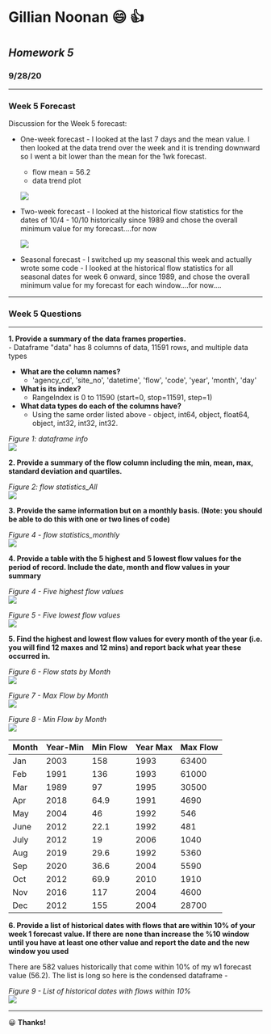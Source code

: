 # **Gillian Noonan** &#x1F604; &#x1F44D;
## *Homework 5*
### 9/28/20

---------
### Week 5 Forecast
Discussion for the Week 5 forecast:
  - One-week forecast - I looked at the last 7 days and the mean value. I then looked at the data trend over the week and it is trending downward so I went a bit lower than the mean for the 1wk forecast.
    - flow mean = 56.2
    - data trend plot  

    ![](assets/Noonan_HW5-b64d7450.png)



  - Two-week forecast - I looked at the historical flow statistics for the dates of 10/4 - 10/10 historically since 1989 and chose the overall minimum value for my forecast....for now  

    ![](assets/Noonan_HW5-f36d97b2.JPG)

- Seasonal forecast - I switched up my seasonal this week and actually wrote some code - I looked at the historical flow statistics for all seasonal dates for week 6 onward, since 1989, and chose the overall minimum value for my forecast for each window....for now....
---
### Week 5 Questions
---

**1. Provide a summary of the data frames properties.**  
        -  Dataframe "data" has 8 columns of data, 11591 rows, and multiple data types
  - **What are the column names?**
    * 'agency_cd', 'site_no', 'datetime', 'flow', 'code', 'year', 'month', 'day'
  - **What is its index?**
    * RangeIndex is 0 to 11590 (start=0, stop=11591, step=1)
  - **What data types do each of the columns have?**
    * Using the same order listed above - object, int64, object, float64, object, int32, int32, int32.  

_Figure 1: dataframe info_  
![](assets/Noonan_HW5-7439600b.JPG)

**2. Provide a summary of the flow column including the min, mean, max, standard deviation and quartiles.**  

_Figure 2: flow statistics_All_  
![](assets/Noonan_HW5-5e77a05d.JPG)

**3. Provide the same information but on a monthly basis. (Note: you should be able to do this with one or two lines of code)**  

_Figure 4 - flow statistics_monthly_   
![](assets/Noonan_HW5-ab91d271.JPG)

**4. Provide a table with the 5 highest and 5 lowest flow values for  the period of record. Include the date, month and flow values in your summary**  

_Figure 4 - Five highest flow values_  
![](assets/Noonan_HW5-d1f63e90.JPG)

_Figure 5 - Five lowest flow values_  
![](assets/Noonan_HW5-1346d2af.JPG)

**5.  Find the highest and lowest flow  values for every month of the year (i.e. you will find 12 maxes and 12 mins) and report back what year these occurred in.**  

_Figure 6 - Flow stats by Month_  
![](assets/Noonan_HW5-973f866a.JPG)

_Figure 7 - Max Flow by Month_  
![](assets/Noonan_HW5-e6d0d496.JPG)

_Figure 8 - Min Flow by Month_  
![](assets/Noonan_HW5-b463d9e8.JPG)



  |Month|Year-Min|Min Flow|Year Max|Max Flow|
  |-----|-----|-----|-----|-----|
  |Jan|2003|158|1993|63400|
  |Feb|1991|136|1993|61000|
  |Mar|1989|97|1995|30500|
  |Apr|2018|64.9|1991|4690|
  |May|2004|46|1992|546|
  |June|2012|22.1|1992|481|
  |July|2012|19|2006|1040|
  |Aug|2019|29.6|1992|5360|
  |Sep|2020|36.6|2004|5590|
  |Oct|2012|69.9|2010|1910|
  |Nov|2016|117|2004|4600|
  |Dec|2012|155|2004|28700|

**6. Provide a list of historical dates with flows that are within 10% of your week 1 forecast value. If there are none than increase the %10 window until you have at least one other  value and report the date and the new window you used**

There are 582 values historically that come within 10% of my w1 forecast value (56.2).  The list is long so here is the condensed dataframe -

_Figure 9 - List of historical dates with flows within 10%_     
![](assets/Noonan_HW5-cf5af2ca.JPG)



---

&#x1F600;
**Thanks!**  

